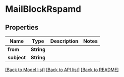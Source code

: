 # MailBlockRspamd

## Properties
Name | Type | Description | Notes
------------ | ------------- | ------------- | -------------
**from** | **String** |  | 
**subject** | **String** |  | 

[[Back to Model list]](../README.md#documentation-for-models) [[Back to API list]](../README.md#documentation-for-api-endpoints) [[Back to README]](../README.md)


